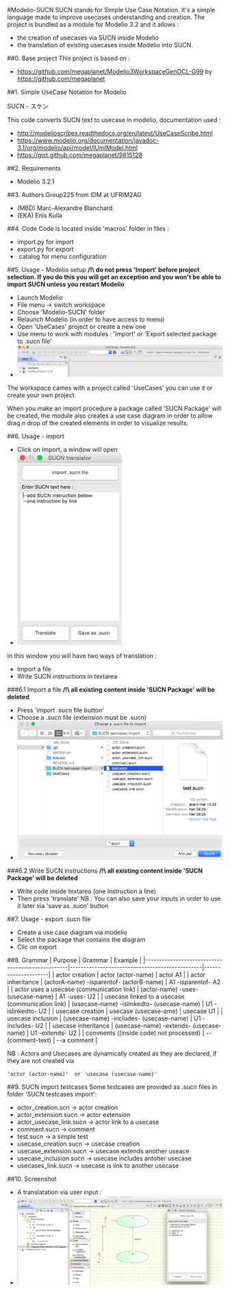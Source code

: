#Modelio-SUCN
SUCN stands for Simple Use Case Notation. It's a simple language made to improve usecases understanding and creation. The project is bundled as a module for Modelio 3.2 and it allows :
- the creation of usecases via SUCN inside Modelio
- the translation of existing usecases inside Modelio into SUCN.

##0. Base project
This project is based on :
- https://github.com/megaplanet/Modelio3WorkspaceGenOCL-G99 by https://github.com/megaplanet

##1. Simple UseCase Notation for Modelio

SUCN - スケン

This code converts SUCN text to usecase in modelio, documentation used :
- http://modelioscribes.readthedocs.org/en/latest/UseCaseScribe.html
- https://www.modelio.org/documentation/javadoc-3.1/org/modelio/api/model/IUmlModel.html
- https://gist.github.com/megaplanet/9815128

##2. Requirements
- Modelio 3.2.1

##3. Authors
Group225 from IDM at UFRIM2AG
- (MBD) Marc-Alexandre Blanchard
- (EKA) Enis Kulla 

##4. Code 
Code is located inside 'macros' folder
in files :
- import.py for import
- export.py for export
- .catalog for menu configuration

##5. Usage - Modelio setup
**/!\ do not press 'Import' before project selection. If you do this you will get an exception and you won't be able to import SUCN unless you restart Modelio**
- Launch Modelio
- File menu -> switch workspace
- Choose 'Modelio-SUCN' folder
- Relaunch Modelio (in order to have access to menu)
- Open 'UseCases' project or create a new one
- Use menu to work with modules : 'Import' or 'Export selected package to .sucn file'
- ![alt text](screenshots/menu.png "menu screenshot")

The workspace cames with a project called 'UseCases' you can use it or create your own project. 

When you make an import procedure a package called 'SUCN Package' will be created, the module also creates a use case diagram in order to allow drag n drop of the created elements in order to visualize results.

##6. Usage - import
- Click on import, a window will open
- ![alt text](screenshots/mw.png "mainwindow screenshot")

In this window you will have two ways of translation :
- Import a file
- Write SUCN instructions in textarea

###6.1 Import a file
**/!\ all existing content inside 'SUCN Package' will be deleted**
- Press 'import .sucn file button'
- Choose a .sucn file (extension must be .sucn)
- ![alt text](screenshots/fd.png "filedialog sreenshot")

###6.2 Write SUCN instructions
**/!\ all existing content inside 'SUCN Package' will be deleted**
- Write code inside textarea (one instruction a line)
- Then press 'translate'
NB : You can also save your inputs in order to use it later via 'save as .sucn' button

##7. Usage - export .sucn file
- Create a use case diagram via modelio
- Select the package that contains the diagram
- Clic on export

##8. Grammar
| Purpose                                          | Grammar                                        | Example             |
|--------------------------------------------------|------------------------------------------------|---------------------|
| actor creation                                   | actor (actor-name)                             | actor A1            |
| actor inheritance                                | (actorA-name) -isparentof- (actorB-name)       | A1 -isparentof- A2  |
| actor uses a usecase        (communication link) | (actor-name) -uses- (usecase-name)             | A1 -uses- U2        |
| usecase linked to a usecase (communication link) | (usecase-name) -islinkedto- (usecase-name)     | U1 -islinkedto- U2  |
| usecase creation                                 | usecase (usecase-ame)                          | usecase U1          |
| usecase inclusion                                | (usecase-name) -includes- (usecase-name)       | U1 -includes- U2    |
| usecase inheritance                              | (usecase-name) -extends- (usecase-name)        | U1 -extends- U2     |
| comments ((inside code) not processed)           | --(comment-text)                               | --a comment         |

NB : Actors and Usecases are dynamically created as they are declared, if they are not created via 
```
'actor (actor-name)'  or 'usecase (usecase-name)'
```

##9. SUCN import testcases
Some testcases are provided as .sucn files in folder 'SUCN testcases import':
- actor_creation.scn -> actor creation
- actor_extension.sucn -> actor extension
- actor_usecase_link.sucn -> actor link to a usecase
- comment.sucn -> comment
- test.sucn -> a simple test
- usecase_creation.sucn -> usecase creation
- usecase_extension.sucn -> usecase extends another useace
- usecase_inclusion.sucn -> usecase includes antoher usecase
- usecases_link.sucn -> usecase is link to another usecase

##10. Screenshot
- A translatation via user input :
- ![alt text](screenshots/sample1.png "sample 1")


